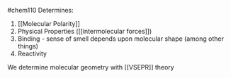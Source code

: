 #chem110 
Determines:
1. [[Molecular Polarity]]
2. Physical Properties ([[intermolecular forces]])
3. Binding - sense of smell depends upon molecular shape (among other things)
4. Reactivity

We determine molecular geometry with [[VSEPR]] theory